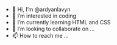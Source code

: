 - 👋 Hi, I’m @ardyanlavyn
- 👀 I’m interested in coding
- 🌱 I’m currently learning HTML and CSS
- 💞️ I’m looking to collaborate on ...
- 📫 How to reach me ...

<!---
ardyanlavyn/ardyanlavyn is a ✨ special ✨ repository because its `README.md` (this file) appears on your GitHub profile.
You can click the Preview link to take a look at your changes.
--->
